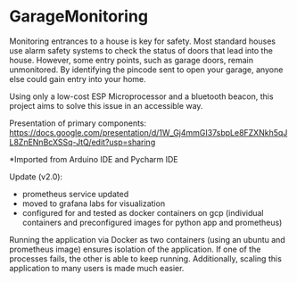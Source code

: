 # GarageMonitoring

Monitoring entrances to a house is key for safety. Most standard houses use alarm safety systems to check the status of doors that lead into the house. However, some entry points, such as garage doors, remain unmonitored. By identifying the pincode sent to open your garage, anyone else could gain entry into your home.

Using only a low-cost ESP Microprocessor and a bluetooth beacon, this project aims to solve this issue in an accessible way.

Presentation of primary components: https://docs.google.com/presentation/d/1W_Gj4mmGI37sbpLe8FZXNkh5qJL8ZnENnBcXSSq-JtQ/edit?usp=sharing

*Imported from Arduino IDE and Pycharm IDE



Update (v2.0):
* prometheus service updated
* moved to grafana labs for visualization
* configured for and tested as docker containers on gcp (individual containers and preconfigured images for 
  python app and prometheus)

Running the application via Docker as two containers (using an ubuntu and prometheus image) ensures
isolation of the application. If one of the processes fails, the other is able to keep running. 
Additionally, scaling this application to many users is made much easier.
